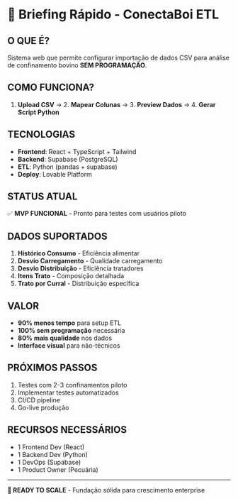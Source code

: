 # 🎯 Briefing Rápido - ConectaBoi ETL

## O QUE É?

Sistema web que permite configurar importação de dados CSV para análise de confinamento bovino **SEM PROGRAMAÇÃO**.

## COMO FUNCIONA?

1. **Upload CSV** → 2. **Mapear Colunas** → 3. **Preview Dados** → 4. **Gerar Script Python**

## TECNOLOGIAS

- **Frontend**: React + TypeScript + Tailwind
- **Backend**: Supabase (PostgreSQL)
- **ETL**: Python (pandas + supabase)
- **Deploy**: Lovable Platform

## STATUS ATUAL

✅ **MVP FUNCIONAL** - Pronto para testes com usuários piloto

## DADOS SUPORTADOS

1. **Histórico Consumo** - Eficiência alimentar
2. **Desvio Carregamento** - Qualidade carregamento
3. **Desvio Distribuição** - Eficiência tratadores
4. **Itens Trato** - Composição detalhada
5. **Trato por Curral** - Distribuição específica

## VALOR

- **90% menos tempo** para setup ETL
- **100% sem programação** necessária
- **80% mais qualidade** nos dados
- **Interface visual** para não-técnicos

## PRÓXIMOS PASSOS

1. Testes com 2-3 confinamentos piloto
2. Implementar testes automatizados
3. CI/CD pipeline
4. Go-live produção

## RECURSOS NECESSÁRIOS

- 1 Frontend Dev (React)
- 1 Backend Dev (Python)
- 1 DevOps (Supabase)
- 1 Product Owner (Pecuária)

---

**🚀 READY TO SCALE** - Fundação sólida para crescimento enterprise

